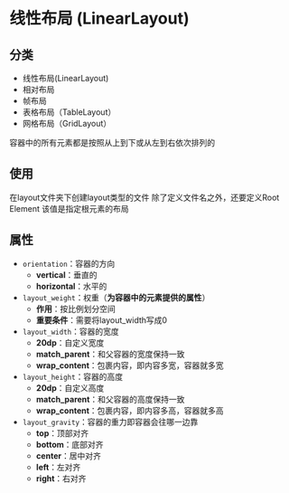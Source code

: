 # 线性布局 (LinearLayout)

## 分类
- 线性布局(LinearLayout)
- 相对布局
- 帧布局
- 表格布局（TableLayout）
- 网格布局（GridLayout）

容器中的所有元素都是按照从上到下或从左到右依次排列的

## 使用
在layout文件夹下创建layout类型的文件
除了定义文件名之外，还要定义Root Element 该值是指定根元素的布局

## 属性
- `orientation`：容器的方向
	- **vertical**：垂直的
	- **horizontal**：水平的
- `layout_weight`：权重（**为容器中的元素提供的属性**）
	- **作用**：按比例划分空间
	- **重要条件**：需要将layout_width写成0
- `layout_width`：容器的宽度
	- **20dp**：自定义宽度
	- **match_parent**：和父容器的宽度保持一致
	- **wrap_content**：包裹内容，即内容多宽，容器就多宽
- `layout_height`：容器的高度
	- **20dp**：自定义高度
	- **match_parent**：和父容器的高度保持一致
	- **wrap_content**：包裹内容，即内容多高，容器就多高
- `layout_gravity`：容器的重力即容器会往哪一边靠
	- **top**：顶部对齐
	- **bottom**：底部对齐
	- **center**：居中对齐
	- **left**：左对齐
	- **right**：右对齐
